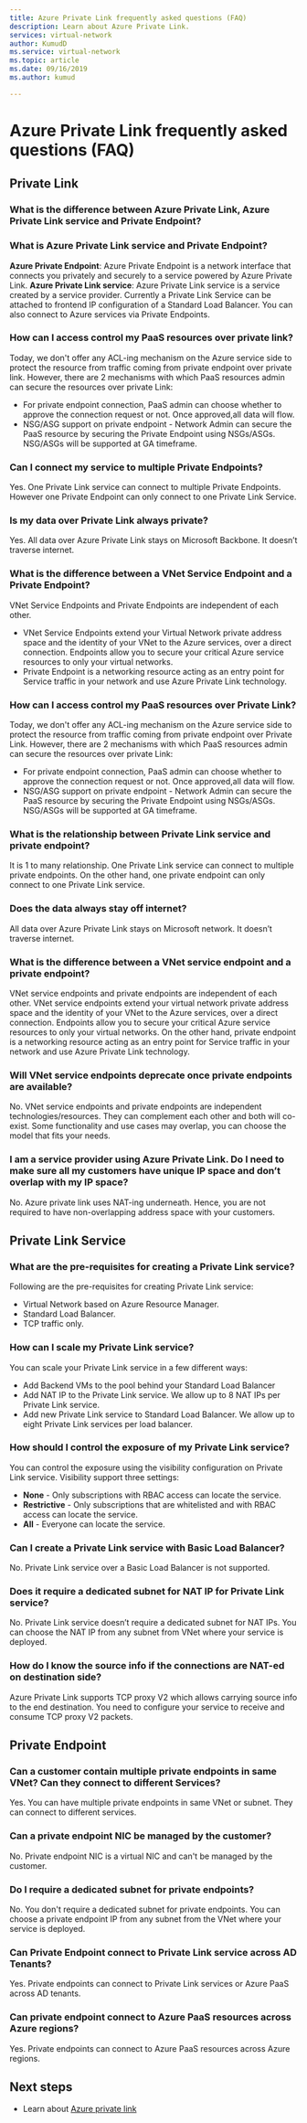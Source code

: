 ```yaml
---
title: Azure Private Link frequently asked questions (FAQ)
description: Learn about Azure Private Link.
services: virtual-network
author: KumudD
ms.service: virtual-network
ms.topic: article
ms.date: 09/16/2019
ms.author: kumud

---
```


# Azure Private Link frequently asked questions (FAQ)

## Private Link
### What is the difference between Azure Private Link, Azure Private Link service and Private Endpoint? 

### What is Azure Private Link service and Private Endpoint? 
**Azure Private Endpoint**: Azure Private Endpoint is a network interface that connects you privately and securely to a service powered by Azure Private Link. 
**Azure Private Link service**: Azure Private Link service is a service created by  a service provider. Currently a Private Link Service can be attached to frontend IP configuration of a Standard Load Balancer. You can also connect to Azure services via Private Endpoints.

### How can I access control my PaaS resources over private link? 
Today, we don't offer any ACL-ing mechanism on the Azure service side to protect the resource from traffic coming from  private endpoint over private link. However, there are 2 mechanisms with which PaaS resources admin can secure the resources over private Link: 
- For private endpoint connection, PaaS admin can choose whether to approve the connection request or not. Once approved,all data will flow.  
- NSG/ASG support on private endpoint - Network Admin can secure the PaaS resource by securing the Private Endpoint using NSGs/ASGs.  NSG/ASGs will be supported at GA timeframe.   
 
### Can I connect my service to multiple Private Endpoints? 
Yes. One Private Link service can connect to multiple Private Endpoints. However one Private Endpoint can only connect to one Private Link Service.  
 
### Is my data over Private Link always private?
Yes. All data over Azure Private Link stays on Microsoft Backbone. It doesn’t traverse internet.  
 
### What is the difference between a VNet Service Endpoint and a Private Endpoint?  
VNet Service Endpoints and Private Endpoints are independent of each other. 
- VNet Service Endpoints extend your Virtual Network private address space and the identity of your VNet to the Azure services, over a direct connection. Endpoints allow you to secure your critical Azure service resources to only your virtual networks. 
- Private Endpoint is a networking resource acting as an entry point for Service traffic in your network and use Azure Private Link technology.  

### How can I access control my PaaS resources over Private Link? 
Today, we don't offer any ACL-ing mechanism on the Azure service side to protect the resource from traffic coming from  private endpoint over Private Link. However, there are 2 mechanisms with which PaaS resources admin can secure the resources over private Link: 
- For private endpoint connection, PaaS admin can choose whether to approve the connection request or not. Once approved,all data will flow.  
- NSG/ASG support on private endpoint - Network Admin can secure the PaaS resource by securing the Private Endpoint using NSGs/ASGs.  NSG/ASGs will be supported at GA timeframe.   
 
### What is the relationship between Private Link service and private endpoint? 
It is 1 to many relationship. One Private Link service can connect to multiple private endpoints. On the other hand, one private endpoint can only connect to one Private Link service.  
 
### Does the data always stay off internet? 
All data over Azure Private Link stays on Microsoft network. It doesn’t traverse internet.  
 
### What is the difference between a VNet service endpoint and a private endpoint? 
VNet service endpoints and private endpoints are independent of each other. VNet service endpoints extend your virtual network private address space and the identity of your VNet to the Azure services, over a direct connection. Endpoints allow you to secure your critical Azure service resources to only your virtual networks. On the other hand, private endpoint is a networking resource acting as an entry point for Service traffic in your network and use Azure Private Link technology.  
 
### Will VNet service endpoints deprecate once private endpoints are available? 
No. VNet service endpoints and private endpoints are independent technologies/resources. They can complement each other and both will co-exist. Some functionality and use cases may overlap, you can choose the model that fits your needs.  
 
### I am a service provider using Azure Private Link. Do I need to make sure all my customers have unique IP space and don’t overlap with my IP space? 
No. Azure private link uses NAT-ing underneath. Hence, you are not required to have non-overlapping address space with your customers.   
 
## Private Link Service
 
### What are the pre-requisites for creating a Private Link service? 
Following are the pre-requisites for creating Private Link service: 
- Virtual Network based on Azure Resource Manager.
- Standard Load Balancer.   
- TCP traffic only. 
 
### How can I scale my Private Link service? 
You can scale your Private Link service in a few different ways:  

- Add Backend VMs to the pool behind your Standard Load Balancer 
- Add NAT IP to the Private Link service. We allow up to 8 NAT IPs per Private Link service.  
- Add new Private Link service to Standard Load Balancer. We allow up to eight Private Link services per load balancer.   
 
### How should I control the exposure of my Private Link service? 
You can control the exposure using the visibility configuration on Private Link service. Visibility support three settings: 
- **None** - Only subscriptions with RBAC access can locate the service. 
- **Restrictive** - Only subscriptions that are whitelisted and with RBAC access can locate the service. 
- **All** - Everyone can locate the service. 
 
### Can I create a Private Link service with Basic Load Balancer? 
No. Private Link service over a Basic Load Balancer is not supported.
 
### Does it require a dedicated subnet for NAT IP for Private Link service? 
No. Private Link service doesn’t require a dedicated subnet for NAT IPs. You can choose the NAT IP from any subnet from VNet where your service is deployed.   

### How do I know the source info if the connections are NAT-ed on destination side? 
Azure Private Link supports TCP proxy V2 which allows carrying source info to the end destination. You need to configure your service to receive and consume TCP proxy V2 packets.  
 
## Private Endpoint 
 
### Can a customer contain multiple private endpoints in same VNet? Can they connect to different Services? 
Yes. You can have multiple private endpoints in same VNet or subnet. They can connect to different services.  
 
### Can a private endpoint NIC be managed by the customer? 
No. Private endpoint NIC is a virtual NIC and can't be managed by the customer.  
 
### Do I require a dedicated subnet for private endpoints? 
No. You don't require a dedicated subnet for private endpoints. You can choose a private endpoint IP from any subnet from the VNet where your service is deployed.  
 
### Can Private Endpoint connect to Private Link service across AD Tenants? 
Yes. Private endpoints can connect to Private Link services or Azure PaaS across AD tenants.  
 
### Can private endpoint connect to Azure PaaS resources across Azure regions? 
Yes. Private endpoints can connect to Azure PaaS resources across Azure regions.

##  Next steps
- Learn about [Azure private link](private-link-overview.md)
